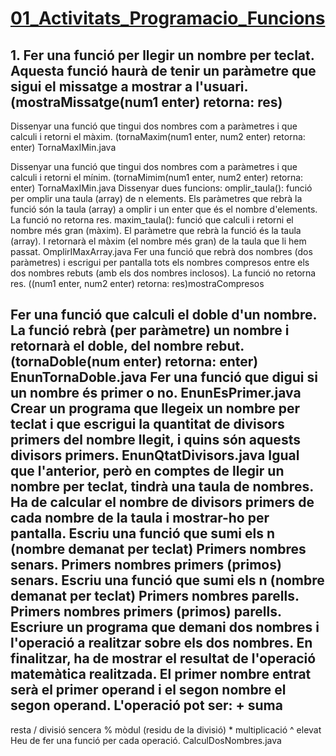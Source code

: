 # [01_Activitats_Programacio_Funcions](https://docs.google.com/document/d/1JQfU1sui4s5MJO6K5pRv1HFheDw_g4Ljzp9X6WD5dqA/edit?usp=sharing)

## 1. Fer una funció per llegir un nombre per teclat. Aquesta funció haurà de tenir un paràmetre que sigui el missatge a mostrar a l'usuari. (mostraMissatge(num1 enter) retorna: res)

Dissenyar una funció que tingui dos nombres com a paràmetres i que calculi i retorni el màxim. (tornaMaxim(num1 enter, num2 enter) retorna: enter)
TornaMaxIMin.java


Dissenyar una funció que tingui dos nombres com a paràmetres i que calculi i retorni el mínim. (tornaMimim(num1 enter, num2 enter) retorna: enter)
TornaMaxIMin.java
Dissenyar dues funcions:
omplir_taula(): funció per omplir una taula (array) de n elements. Els paràmetres que rebrà la funció són la taula (array) a omplir i un enter que és el nombre d'elements. La funció no retorna res.
maxim_taula(): funció que calculi i retorni el nombre més gran (màxim). El paràmetre que rebrà la funció és la taula (array). I retornarà el màxim (el nombre més gran) de la taula que li hem passat.
OmplirIMaxArray.java
Fer una funció que rebrà dos nombres (dos paràmetres) i escrigui per pantalla tots els nombres compresos entre els dos nombres rebuts (amb els dos nombres inclosos). La funció no retorna res. ((num1 enter, num2 enter) retorna: res)mostraCompresos

Fer una funció que calculi el doble d'un nombre. La funció rebrà (per paràmetre) un nombre i retornarà el doble, del nombre rebut. (tornaDoble(num enter) retorna: enter)
EnunTornaDoble.java
Fer una funció que digui si un nombre és primer o no. 
EnunEsPrimer.java
Crear un programa que llegeix un nombre per teclat i que escrigui la quantitat de divisors primers del nombre llegit, i quins són aquests divisors primers.
EnunQtatDivisors.java
Igual que l'anterior, però en comptes de llegir un nombre per teclat, tindrà una taula de nombres. Ha de calcular el nombre de divisors primers de cada nombre de la taula i mostrar-ho per pantalla.
Escriu una funció que sumi els n (nombre demanat per teclat)
Primers nombres senars.
Primers nombres primers (primos) senars.
Escriu una funció que sumi els n (nombre demanat per teclat)
Primers nombres parells.
Primers nombres primers (primos) parells.
Escriure un programa que demani dos nombres i l'operació a realitzar sobre els dos nombres. En finalitzar, ha de mostrar el resultat de l'operació matemàtica realitzada. El primer nombre entrat serà el primer operand i el segon nombre el segon operand.
L'operació pot ser:
+
suma
-
resta
/
divisió sencera
%
mòdul (residu de la divisió)
*
multiplicació
^
elevat
Heu de fer una funció per cada operació.
CalculDosNombres.java
